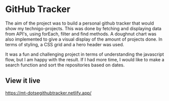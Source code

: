 # GitHub Tracker

The aim of the project was to build a personal github tracker that would show my technigo-projects. This was done by fetching and displaying data from API's, using forEach, filter and find methods. A doughnut chart was also implemented to give a visual display of the amount of projects done. In terms of styling, a CSS grid and a hero header was used. 

It was a fun and challenging project in terms of understanding the javascript flow, but I am happy with the result. If I had more time, I would like to make a search function and sort the repositories based on dates. 

## View it live

https://mt-dotsegithubtracker.netlify.app/


